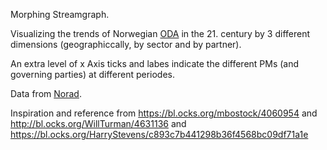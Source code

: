 Morphing Streamgraph.

Visualizing the trends of Norwegian [ODA](https://en.wikipedia.org/wiki/Official_development_assistance) in the 21. century by 3 different dimensions (geographiccally, by sector and by partner).

An extra level of x Axis ticks and labes indicate the different PMs (and governing parties) at different periodes.

Data from [Norad](https://norad.no/om-bistand/norsk-bistand-i-tall?tab=geo).

Inspiration and reference from <https://bl.ocks.org/mbostock/4060954> and <http://bl.ocks.org/WillTurman/4631136> and <https://bl.ocks.org/HarryStevens/c893c7b441298b36f4568bc09df71a1e>


